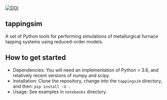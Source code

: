 [![DOI](https://zenodo.org/badge/256487822.svg)](https://zenodo.org/doi/10.5281/zenodo.10129773)

## tappingsim

A set of Python tools for performing simulations of metallurgical furnace tapping systems using reduced-order models.

## How to get started
* Dependencies: You will need an implementation of Python > 3.6, and relatively recent versions of numpy and scipy. 
* Installation: Clone the repository, change into the `tappingsim` directory, and then: `pip install -U .`
* Usage: See examples in `notebooks` directory.

